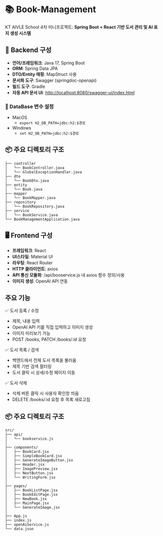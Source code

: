 # 📚 Book-Management

KT AIVLE School 4차 미니프로젝트: **Spring Boot + React 기반 도서 관리 및 AI 표지 생성 시스템**

## 🔧 Backend 구성

- **언어/프레임워크**: Java 17, Spring Boot
- **ORM**: Spring Data JPA
- **DTO/Entity 매핑**: MapStruct 사용
- **문서화 도구**: Swagger (springdoc-openapi)
- **빌드 도구**: Gradle
- **자동 API 문서 UI**: [http://localhost:8080/swagger-ui/index.html](http://localhost:8080/swagger-ui/index.html)

### 🧵 DataBase 변수 설정
- MacOS
  - ```export H2_DB_PATH=jdbc:h2:$경로```
- Windows
  - ```set H2_DB_PATH=jdbc:h2:$경로```
## 📦 주요 디렉토리 구조

```
├── controller        
│   └── BookController.java
│   └── GlobalExceptionHandler.java
├── dto              
│   └── BookDto.java
├── entity           
│   └── Book.java
├── mapper           
│   └── BookMapper.java
├── repository       
│   └── BookRepository.java
├── service             
│   └── BookService.java
└── BookManagementApplication.java  
```

## 🖥 Frontend 구성

- **프레임워크**: React
- **UI스타일**: Material UI
- **라우팅**: React Router 
- **HTTP 클라이언트**: axios
- **API 통신 모듈화**: /api/booservice.js 내 axios 함수 정의/사용
- **이미지 생성**: OpenAI API 연동

## 주요 기능

✅ 도서 등록 / 수정
- 제목, 내용 입력
- OpenAI API 키를 직접 입력하고 이미지 생성
- 이미지 미리보기 가능
- POST /books, PATCH /books/:id 요청

✅ 도서 목록 / 검색
- 백엔드에서 전체 도서 목록을 불러옴
- 제목 기반 검색 필터링
- 도서 클릭 시 상세/수정 페이지 이동

✅ 도서 삭제
- 삭제 버튼 클릭 시 사용자 확인창 띄움
- DELETE /books/:id 요청 후 목록 새로고침

## 📦 주요 디렉토리 구조
```
src/
├── api/
│   └── bookservice.js               
│
├── components/
│   ├── BookCard.jsx
│   ├── SimpleBookCard.jsx
│   ├── GenerateImageButton.jsx
│   ├── Header.jsx
│   ├── ImagePreview.jsx
│   ├── NextButton.jsx
│   └── WritingForm.jsx
│
├── pages/
│   ├── BookListPage.jsx
│   ├── BookEditPage.jsx
│   ├── NewBook.jsx
│   ├── MainPage.jsx
│   └── GenerateImage.jsx
│
├── App.js
├── index.js
├── openAiService.js
└── data.json
